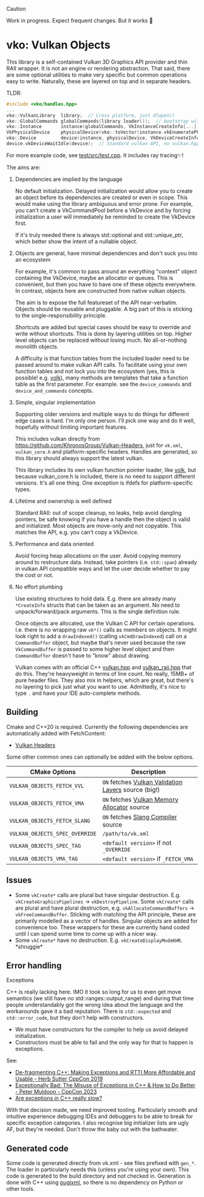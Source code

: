 
> [!CAUTION]
> Work in progress. Expect frequent changes. But it works 🙂

# vko: Vulkan Objects

This library is a self-contained Vulkan 3D Graphics API provider and thin RAII
wrapper. It is not an engine or rendering abstraction. That said, there are some
optional utilities to make very specific but common operations easy to write.
Naturally, these are layered on top and in separate headers.

TLDR:

```cpp
#include <vko/handles.hpp>
...
vko::VulkanLibrary  library;  // Cross platform, just dlopen()
vko::GlobalCommands globalCommands(library.loader());  // bootstrap with vkGetInstanceProcAddr
vko::Instance       instance(globalCommands, VkInstanceCreateInfo{...});  // Standard CreateInfo structs
VkPhysicalDevice    physicalDevice(vko::toVector(instance.vkEnumeratePhysicalDevices, instance)[0]);
vko::Device         device(instance, physicalDevice, VkDeviceCreateInfo{...});  // Both function tables (or byo!) and VkDevice
device.vkDeviceWaitIdle(device);  // Standard vulkan API, no vulkan.hpp/vulkan_raii.hpp
```

For more example code, see [test/src/test.cpp](test/src/test.cpp). It includes ray tracing✨!

The aims are:

1. Dependencies are implied by the language

   No default initialization. Delayed initialization would allow you to create
   an object before its dependencies are created or even in scope. This would
   make using the library ambiguous and error prone. For example, you can't
   create a VkCommandPool before a VkDevice and by forcing initialization a user
   will immediately be reminded to create the VkDevice first.

   If it's truly needed there is always std::optional and std::unique_ptr, which
   better show the intent of a nullable object.

2. Objects are general, have minimal dependencies and don't suck you into an
   ecosystem

   For example, it's common to pass around an everything "context" object
   containing the VkDevice, maybe an allocator or queues. This is convenient,
   but then you have to have one of these objects everywhere. In contrast,
   objects here are constructed from native vulkan objects.

   The aim is to expose the full featureset of the API near-verbatim. Objects
   should be reusable and pluggable. A big part of this is sticking to the
   single-responsibility principle.

   Shortcuts are added but special cases should be easy to override and write
   without shortcuts. This is done by layering utilities on top. Higher level
   objects can be replaced without losing much. No all-or-nothing monolith
   objects.

   A difficulty is that function tables from the included loader need to be
   passed around to make vulkan API calls. To facilitate using your own function
   tables and not lock you into the ecosystem (yes, this is possible! e.g.
   [volk](https://github.com/zeux/volk)), many methods are templates that take a
   function table as the first parameter. For example. see the `device_commands`
   and `device_and_commands` concepts.

3. Simple, singular implementation

   Supporting older versions and multiple ways to do things for different edge
   cases is hard. I'm only one person. I'll pick one way and do it well,
   hopefully without limiting important features.

   This includes vulkan directly from
   https://github.com/KhronosGroup/Vulkan-Headers, just for `vk.xml`,
   `vulkan_core.h` and platform-specific headers. Handles are generated, so this
   library should always support the latest vulkan.

   This library includes its own vulkan function pointer loader, like
   [volk](https://github.com/zeux/volk), but because vulkan_core.h is included,
   there is no need to support different versions. It's all one thing. One
   exception is ifdefs for platform-specific types.

4. Lifetime and ownership is well defined

   Standard RAII: out of scope cleanup, no leaks, help avoid dangling pointers,
   be safe knowing if you have a handle then the object is valid and
   initialized. Most objects are move-only and not copyable. This matches the
   API, e.g. you can't copy a VkDevice.

5. Performance and data oriented

   Avoid forcing heap allocations on the user. Avoid copying memory around to
   restructure data. Instead, take pointers (i.e. `std::span`) already in vulkan
   API compatible ways and let the user decide whether to pay the cost or not.

6. No effort plumbing

   Use existing structures to hold data. E.g. there are already many
   `*CreateInfo` structs that can be taken as an argument. No need to
   unpack/forward/pack arguments. This is the single definition rule.

   Once objects are allocated, use the Vulkan C API for certain operations. I.e.
   there is no wrapping raw `vk*()` calls as members on objects. It might look
   right to add a `drawIndexed()` (calling `vkCmdDrawIndexed`) call on a
   `CommandBuffer` object, but maybe that's never used because the raw
   `VkCommandBuffer` is passed to some higher level object and then
   `CommandBuffer` doesn't have to "know" about drawing.

   Vulkan comes with an official C++
   [vulkan.hpp](https://github.com/KhronosGroup/Vulkan-Hpp/blob/main/vulkan/vulkan.hpp)
   and
   [vulkan_raii.hpp](https://github.com/KhronosGroup/Vulkan-Hpp/blob/main/vk_raii_ProgrammingGuide.md)
   that do this. They're heavyweight in terms of line count. No really, 15MB+ of
   pure header files. They also mix in helpers, which are great, but there's no
   layering to pick just what you want to use. Admittedly, it's nice to type `.`
   and have your IDE auto-complete methods.

## Building

Cmake and C++20 is required. Currently the following dependencies are
automatically added with FetchContent:

- [Vulkan Headers](https://github.com/KhronosGroup/Vulkan-Headers)

Some other common ones can optionally be added with the below options.

| CMake Options                   | Description                                                |
| ------------------------------- | ---------------------------------------------------------- |
| `VULKAN_OBJECTS_FETCH_VVL`      | `ON` fetches [Vulkan Validation Layers][vvl] source (big!) |
| `VULKAN_OBJECTS_FETCH_VMA`      | `ON` fetches [Vulkan Memory Allocator][vma] source         |
| `VULKAN_OBJECTS_FETCH_SLANG`    | `ON` fetches [Slang Compiler][slang] source                |
| `VULKAN_OBJECTS_SPEC_OVERRIDE`  | `/path/to/vk.xml`                                          |
| `VULKAN_OBJECTS_SPEC_TAG`       | `<default version>` if not `_OVERRIDE`                     |
| `VULKAN_OBJECTS_VMA_TAG`        | `<default version>` if `_FETCH_VMA`                        |

[vvl]: https://github.com/KhronosGroup/Vulkan-ValidationLayers
[slang]: https://github.com/shader-slang/slang
[vma]: https://github.com/GPUOpen-LibrariesAndSDKs/VulkanMemoryAllocator

## Issues

- Some `vkCreate*` calls are plural but have singular destruction. E.g.
  `vkCreateGraphicsPipelines` -> `vkDestroyPipeline`. Some `vkCreate*` calls are
  plural and have plural destruction, e.g. `vkAllocateCommandBuffers` ->
  `vkFreeCommandBuffer`. Sticking with matching the API principle, these are
  primarily modelled as a vector of handles. Singular objects are added for
  convenience too. These wrappers for these are currently hand coded until I can
  spend some time to come up with a nicer way.
- Some `vkCreate*` have no destruction. E.g. `vkCreateDisplayModeKHR`. \*shruggie\*

## Error handling

Exceptions

C++ is really lacking here. IMO it took so long for us to even get move
semantics (we still have no std::ranges::output_range) and during that time
people understandably got the wrong idea about the language and the workarounds
gave it a bad reputation. There is `std::expected` and `std::error_code`, but
they don't help with constructors.

- We must have constructors for the compiler to help us avoid delayed initialization.
- Constructors must be able to fail and the only way for that to happen is exceptions.

See:

- [De-fragmenting C++: Making Exceptions and RTTI More Affordable and Usable - Herb Sutter CppCon 2019](https://www.youtube.com/watch?v=ARYP83yNAWk)
- [Exceptionally Bad: The Misuse of Exceptions in C++ & How to Do Better - Peter Muldoon - CppCon 2023](https://www.youtube.com/watch?v=Oy-VTqz1_58)
- [Are exceptions in C++ really slow?](https://stackoverflow.com/questions/13835817/are-exceptions-in-c-really-slow)

With that decision made, we need improved tooling. Particularly smooth and
intuitive experience debugging IDEs and debuggers to be able to break for
specific exception categories. I also recognise big initializer lists are ugly
AF, but they're needed. Don't throw the baby out with the bathwater.

## Generated code

Some code is generated directly from vk.xml - see files prefixed with `gen_*`.
The loader in particularly needs this (unless you're using your own). This code
is generated to the build directory and not checked in. Generation is done with
C++ using [pugixml](https://github.com/zeux/pugixml), so there is no dependency
on Python or other tools.
